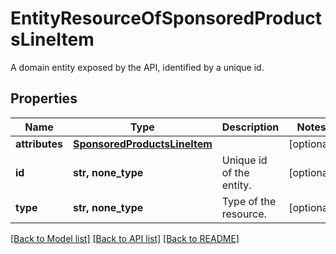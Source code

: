 # EntityResourceOfSponsoredProductsLineItem

A domain entity exposed by the API, identified by a unique id.

## Properties
Name | Type | Description | Notes
------------ | ------------- | ------------- | -------------
**attributes** | [**SponsoredProductsLineItem**](SponsoredProductsLineItem.md) |  | [optional] 
**id** | **str, none_type** | Unique id of the entity. | [optional] 
**type** | **str, none_type** | Type of the resource. | [optional] 

[[Back to Model list]](../README.md#documentation-for-models) [[Back to API list]](../README.md#documentation-for-api-endpoints) [[Back to README]](../README.md)


